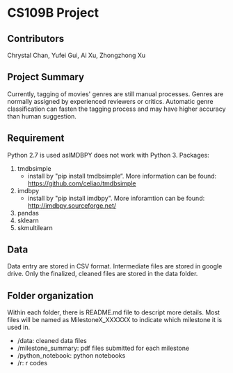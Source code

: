 CS109B Project
=============

## Contributors

Chrystal Chan,
Yufei Gui,
Ai Xu,
Zhongzhong Xu

## Project Summary
Currently, tagging of movies' genres are still manual processes. Genres are normally assigned by experienced reviewers or critics.
Automatic genre classification can fasten the tagging process and may have higher accuracy than human suggestion.

## Requirement
Python 2.7 is used asIMDBPY does not work with Python 3.
Packages:
1. tmdbsimple
	- install by "pip install tmdbsimple“. More information can be found: https://github.com/celiao/tmdbsimple
2. imdbpy
	- install by "pip install imdbpy". More inforamtion can be found: http://imdbpy.sourceforge.net/
3. pandas
4. sklearn
5. skmultilearn

## Data
Data entry are stored in CSV format. Intermediate files are stored in google drive.
Only the finalized, cleaned files are stored in the data folder.

## Folder organization
Within each folder, there is README.md file to descript more details.
Most files will be named as MilestoneX_XXXXXX to indicate which milestone it is used in.
* /data: cleaned data files
* /milestone_summary: pdf files submitted for each milestone
* /python_notebook: python notebooks
* /r: r codes



